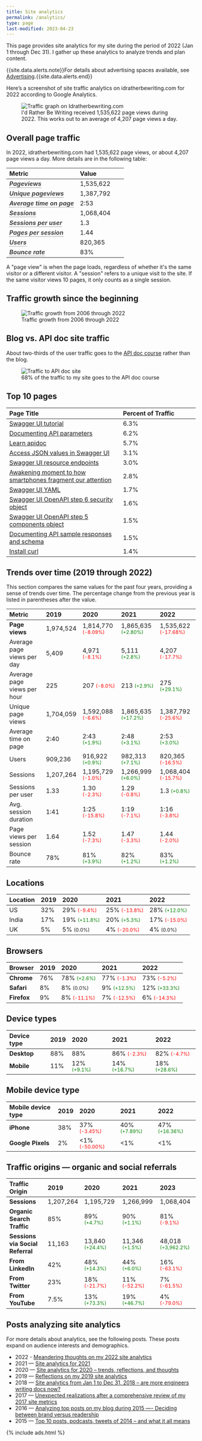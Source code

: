 ```yaml
---
title: Site analytics
permalink: /analytics/
type: page
last-modified: 2023-04-23
---
```


<p>This page provides site analytics for my site during the period of 2022 (Jan 1 through Dec 31). I gather up these analytics to analyze trends and plan content.</p>

{{site.data.alerts.note}}For details about advertising spaces available, see <a href="/advertising">Advertising</a>.{{site.data.alerts.end}}

<p>
   Here’s a screenshot of site traffic analytics on idratherbewriting.com for 2022 according to Google Analytics.
</p>

<figure>
   <img src="https://s3.us-west-1.wasabisys.com/idbwmedia.com/images/siteanalyticsfor2022.png" alt="Traffic graph on Idratherbewriting.com" />
   <figcaption>I'd Rather Be Writing received 1,535,622 page views during 2022. This works out to an average of 4,207 page views a day.</figcaption>
</figure>

<h2 id="page_traffic">Overall page traffic</h2>
<p>
   In 2022, idratherbewriting.com had 1,535,622 page views, or about 4,207 page views a day. More details are in the following table:
</p>

<table>
  <col width="60%">
  <col width="40%">
    <thead>
      <tr>
        <th><b>Metric</b></th>
        <th><b>Value</b></th>
      </tr>
    </thead>
    <tr>
      <td><b data-toggle="tooltip" title="The total number of times that all pages on the website have been loaded.">Pageviews</b></td>
      <td>1,535,622</td>
    </tr>
    <tr>
      <td><b data-toggle="tooltip" title="The total number of different pages on the website that have been loaded.">Unique pageviews</b></td>
      <td>1,387,792</td>
    </tr>
    <tr>
      <td><b data-toggle="tooltip" title="The average amount of time that users spend on each page on the website.">Average time on page</b></td>
      <td>2:53</td>
    </tr>
    <tr>
      <td><b data-toggle="tooltip" title="The total number of visits that users have made to the website.">Sessions</b></td>
      <td>1,068,404</td>
    </tr>
    <tr>
      <td><b data-toggle="tooltip" title="The average number of sessions that each user has made to the website.">Sessions per user</b></td>
      <td>1.3</td>
    </tr>
    <tr>
      <td><b data-toggle="tooltip" title="The average number of pages that users view during each session on the website.">Pages per session</b></td>
      <td>1.44</td>
    </tr>
    <tr>
      <td><b data-toggle="tooltip" title="The total number of unique users who have visited the website.">Users</b></td>
      <td>820,365</td>
    </tr>
    <tr>
      <td><b data-toggle="tooltip" title="The percentage of users who leave the website after viewing only one page.">Bounce rate</b></td>
      <td>83%</td>
    </tr>
</table>

<p>A "page view" is when the page loads, regardless of whether it's the same visitor or a different visitor. A "session" refers to a unique visit to the site. If the same visitor views 10 pages, it only counts as a single session.</p>

<h2 id="traffic_growth">Traffic growth since the beginning</h2>

<figure>
   <img src="https://s3.us-west-1.wasabisys.com/idbwmedia.com/images/sitehistoricaltrends2022.png" alt="Traffic growth from 2006 through 2022" />
   <figcaption>Traffic growth from 2006 through 2022</figcaption>
</figure>

<h2 id="blog_vs_api_traffic">Blog vs. API doc site traffic</h2>
<p>
   About two-thirds of the user traffic goes to the <a href="/learnapidoc">API doc course</a> rather than the blog.
</p>

<figure>
   <img src="https://s3.us-west-1.wasabisys.com/idbwmedia.com/images/traffictoapidocsite2022.png" alt="Traffic to API doc site" />
   <figcaption>68% of the traffic to my site goes to the API doc course</figcaption>
</figure>

<h2 id="top_10_pages">Top 10 pages</h2>

<table>
  <col width="60%">
  <col width="40%">
  <thead>
    <tr>
      <th><b>Page Title</b></th>
      <th><b>Percent of Traffic</b></th>
    </tr>
  </thead>
  <tr>
    <td><a href="/learnapidoc/pubapis_swagger.html">Swagger UI tutorial</a></td>
    <td>6.3%</td>
  </tr>
  <tr>
    <td><a href="/learnapidoc/docapis_doc_parameters.htm">Documenting API parameters</a></td>
    <td>6.2%</td>
  </tr>
  <tr>
    <td><a href="/learnapidoc/">Learn apidoc</a></td>
    <td>5.7%</td>
  </tr>
  <tr>
    <td><a href="/learnapidoc/docapis_access_json_values.html">Access JSON values in Swagger UI</a></td>
    <td>3.1%</td>
  </tr>
  <tr>
    <td><a href="/learnapidoc/docapis_resource_endpoints.html">Swagger UI resource endpoints</a></td>
    <td>3.0%</td>
  </tr>
  <tr>
    <td><a href="/smartphones/awakening-moment-to-how-smartphones-fragment-our-attention.html">Awakening moment to how smartphones fragment our attention</a></td>
    <td>2.8%</td>
  </tr>
  <tr>
    <td><a href="/learnapidoc/pubapis_yaml.html">Swagger UI YAML</a></td>
    <td>1.7%</td>
  </tr>
  <tr>
    <td><a href="/learnapidoc/pubapis_openapi_step6_security_object.html">Swagger UI OpenAPI step 6 security object</a></td>
    <td>1.6%</td>
  </tr>
  <tr>
    <td><a href="/learnapidoc/pubapis_openapi_step5_components_object.html">Swagger UI OpenAPI step 5 components object</a></td>
    <td>1.5%</td>
  </tr>
  <tr>
    <td><a href="/learnapidoc/docapis_doc_sample_responses_and_schema.html">Documenting API sample responses and schema</a></td>
    <td>1.5%</td>
  </tr>
  <tr>
    <td><a href="/learnapidoc/docapis_install_curl.html">Install curl</a></td>
    <td>1.4%</td>
  </tr>
</table>


<h2 id="trends_over_time">Trends over time (2019 through 2022)</h2>

<p>This section compares the same values for the past four years, providing a sense of trends over time. The percentage change from the previous year is listed in parentheses after the value.

<table>
  <thead>
    <tr>
      <th><b>Metric</b></th>
      <th><b>2019</b></th>
      <th><b>2020</b></th>
      <th><b>2021</b></th>
      <th><b>2022</b></th>
    </tr>
  </thead>
  <tr>
    <td><b>Page views</b></td>
    <td>1,974,524</td>
    <td>1,814,770 <span class="negative">(-8.09%)</span></td>
    <td>1,865,635 <span class="positive">(+2.80%)</span></td>
    <td>1,535,622 <span class="negative">(-17.68%)</span></td>
  </tr>
  <tr>
    <td>Average page views per day</td>
    <td>5,409</td>
    <td>4,971 <span class="negative">(-8.1%)</span></td>
    <td>5,111 <span class="positive">(+2.8%)</span></td>
    <td>4,207 <span class="negative">(-17.7%)</span></td>
  </tr>
  <tr>
    <td>Average page views per hour</td>
    <td>225</td>
    <td>207 <span class="negative">(-8.0%)</span></td>
    <td>213 <span class="positive">(+2.9%)</span></td>
    <td>275 <span class="positive">(+29.1%)</span></td>
  </tr>
  <tr>
    <td>Unique page views</td>
    <td>1,704,059</td>
    <td>1,592,088 <span class="negative">(-6.6%)</span></td>
    <td>1,865,635 <span class="positive">(+17.2%)</span></td>
    <td>1,387,792 <span class="negative">(-25.6%)</span></td>
  </tr>
  <tr>
    <td>Average time on page</td>
    <td>2:40</td>
    <td>2:43 <span class="positive">(+1.9%)</span></td>
    <td>2:48 <span class="positive">(+3.1%)</span></td>
    <td>2:53 <span class="positive">(+3.0%)</span></td>
  </tr>
  <tr>
    <td>Users</td>
    <td>909,236</td>
    <td>916,922 <span class="positive">(+0.9%)</span></td>
    <td>982,313 <span class="positive">(+7.1%)</span></td>
    <td>820,365 <span class="negative">(-16.5%)</span></td>
  </tr>
  <tr>
    <td>Sessions</td>
    <td>1,207,264</td>
    <td>1,195,729 <span class="negative">(-1.0%)</span></td>
    <td>1,266,999 <span class="positive">(+6.0%)</span></td>
    <td>1,068,404 <span class="negative">(-15.7%)</span></td>
  </tr>
  <tr>
    <td>Sessions per user</td>
    <td>1.33</td>
    <td>1.30 <span class="negative">(-2.3%)</span></td>
    <td>1.29 <span class="negative">(-0.8%)</span></td>
    <td>1.3 <span class="positive">(+0.8%)</span></td>
  </tr>
  <tr>
    <td>Avg. session duration</td>
    <td>1:41</td>
    <td>1:25 <span class="negative">(-15.8%)</span></td>
    <td>1:19 <span class="negative">(-7.1%)</span></td>
    <td>1:16 <span class="negative">(-3.8%)</span></td>
  </tr>
  <tr>
    <td>Page views per session</td>
    <td>1.64</td>
    <td>1.52 <span class="negative">(-7.3%)</span></td>
    <td>1.47 <span class="negative">(-3.3%)</span></td>
    <td>1.44 <span class="negative">(-2.0%)</span></td>
  </tr>
  <tr>
    <td>Bounce rate</td>
    <td>78%</td>
    <td>81% <span class="positive">(+3.9%)</span></td>
    <td>82% <span class="positive">(+1.2%)</span></td>
    <td>83% <span class="positive">(+1.2%)</span></td>
  </tr>
</table>

<h2 id="locations">Locations</h2>

<table>
  <thead>
    <tr>
      <th><b>Location</b></th>
      <th><b>2019</b></th>
      <th><b>2020</b></th>
      <th><b>2021</b></th>
      <th><b>2022</b></th>
    </tr>
  </thead>
  <tbody>
    <tr>
      <td>US</td>
      <td>32%</td>
      <td>29% <span class="negative">(-9.4%)</span></td>
      <td>25% <span class="negative">(-13.8%)</span></td>
      <td>28% <span class="positive">(+12.0%)</span></td>
    </tr>
    <tr>
      <td>India</td>
      <td>17%</td>
      <td>19% <span class="positive">(+11.8%)</span></td>
      <td>20% <span class="positive">(+5.3%)</span></td>
      <td>17% <span class="negative">(-15.0%)</span></td>
    </tr>
    <tr>
      <td>UK</td>
      <td>5%</td>
      <td>5% <span class="neutral">(0.0%)</span></td>
      <td>4% <span class="negative">(-20.0%)</span></td>
      <td>4% <span class="neutral">(0.0%)</span></td>
    </tr>
  </tbody>
</table>



<h2 id="browsers">Browsers</h2>

<table>
  <thead>
    <tr>
      <th><b>Browser</b></th>
      <th><b>2019</b></th>
      <th><b>2020</b></th>
      <th><b>2021</b></th>
      <th><b>2022</b></th>
    </tr>
  </thead>
  <tbody>
    <tr>
      <td><b>Chrome</b></td>
      <td>76%</td>
      <td>78% <span class="positive">(+2.6%)</span></td>
      <td>77% <span class="negative">(-1.3%)</span></td>
      <td>73% <span class="negative">(-5.2%)</span></td>
    </tr>
    <tr>
      <td><b>Safari</b></td>
      <td>8%</td>
      <td>8% <span class="neutral">(0.0%)</span></td>
      <td>9% <span class="positive">(+12.5%)</span></td>
      <td>12% <span class="positive">(+33.3%)</span></td>
    </tr>
    <tr>
      <td><b>Firefox</b></td>
      <td>9%</td>
      <td>8% <span class="negative">(-11.1%)</span></td>
      <td>7% <span class="negative">(-12.5%)</span></td>
      <td>6% <span class="negative">(-14.3%)</span></td>
    </tr>
  </tbody>
</table>

<h2 id="device_types">Device types</h2>
<table>
  <thead>
    <tr>
      <th><b>Device type</b></th>
      <th><b>2019</b></th>
      <th><b>2020</b></th>
      <th><b>2021</b></th>
      <th><b>2022</b></th>
    </tr>
  </thead>
  <tbody>
    <tr>
      <td><b>Desktop</b></td>
      <td>88%</td>
      <td>88%</td>
      <td>86% <span class="negative">(-2.3%)</span></td>
      <td>82% <span class="negative">(-4.7%)</span></td>
    </tr>
    <tr>
      <td><b>Mobile</b></td>
      <td>11%</td>
      <td>12% <span class="positive">(+9.1%)</span></td>
      <td>14% <span class="positive">(+16.7%)</span></td>
      <td>18% <span class="positive">(+28.6%)</span></td>
    </tr>
  </tbody>
</table>

<h2 id="mobile_device_type">Mobile device type</h2>
<table>
  <thead>
    <tr>
      <th><b>Mobile device type</b></th>
      <th><b>2019</b></th>
      <th><b>2020</b></th>
      <th><b>2021</b></th>
      <th><b>2022</b></th>
    </tr>
  </thead>
  <tbody>
    <tr>
      <td><b>iPhone</b></td>
      <td>38%</td>
      <td>37% <span class="negative">(-3.45%)</span></td>
      <td>40% <span class="positive">(+7.89%)</span></td>
      <td>47% <span class="positive">(+16.36%)</span></td>
    </tr>
    <tr>
      <td><b>Google Pixels</b></td>
      <td>2%</td>
      <td>&lt;1% <span class="negative">(-50.00%)</span></td>
      <td>&lt;1%</td>
      <td>&lt;1%</td>
    </tr>
  </tbody>
</table>

<h2 id="traffic_origins">Traffic origins — organic and social referrals</h2>
<table>
  <thead>
    <tr>
      <th><b>Traffic Origin</b></th>
      <th>2019</th>
      <th>2020</th>
      <th>2021</th>
      <th>2023</th>
    </tr>
  </thead>
  <tbody>
    <tr>
      <td><b>Sessions</b></td>
      <td>1,207,264</td>
      <td>1,195,729</td>
      <td>1,266,999</td>
      <td>1,068,404</td>
    </tr>
    <tr>
      <td><b>Organic Search Traffic</b></td>
      <td>85%</td>
      <td>89% <span class="positive">(+4.7%)</span></td>
      <td>90% <span class="positive">(+1.1%)</span></td>
      <td>81% <span class="negative">(-9.1%)</span></td>
    </tr>
    <tr>
      <td><b>Sessions via Social Referral</b></td>
      <td>11,163</td>
      <td>13,840 <span class="positive">(+24.4%)</span></td>
      <td>11,346 <span class="positive">(+1.5%)</span></td>
      <td>48,018 <span class="positive">(+3,962.2%)</span></td>
    </tr>
    <tr>
      <td><b>From LinkedIn</b></td>
      <td>42%</td>
      <td>48% <span class="positive">(+14.3%)</span></td>
      <td>44% <span class="positive">(+6.0%)</span></td>
      <td>16% <span class="negative">(-63.1%)</span></td>
    </tr>
    <tr>
      <td><b>From Twitter</b></td>
      <td>23%</td>
      <td>18% <span class="negative">(-21.7%)</span></td>
      <td>11% <span class="negative">(-52.2%)</span></td>
      <td>7% <span class="negative">(-61.5%)</span></td>
    </tr>
    <tr>
      <td><b>From YouTube</b></td>
      <td>7.5%</td>
      <td>13% <span class="positive">(+73.3%)</span></td>
      <td>19% <span class="positive">(+46.7%)</span></td>
      <td>4% <span class="negative">(-79.0%)</span></td>
    </tr>
  </tbody>
</table>

<h2 id="analytical_posts">Posts analyzing site analytics</h2>
<p>For more details about analytics, see the following posts. These posts expand on audience interests and demographics.</p>
<ul>
   <li>2022 - <a href="/blog/site-analytics-2022">Meandering thoughts on my 2022 site analytics</a></li>
   <li>2021 — <a href="/blog/2021-site-analytics-reflections">Site analytics for 2021</a></li>
   <li>2020 — <a href="/blog/site-analytics-reflections/">Site analytics for 2020 – trends, reflections, and thoughts</a></li>
   <li>2019 — <a href="/blog/reflections-on-site-analytics-for-2019/">Reflections on my 2019 site analytics</a></li>
   <li>2018 — <a href="/2019/01/14/site-analytics-from-2018-59-percent-traffic-going-to-api-doc-site/">Site analytics from Jan 1 to Dec 31, 2018 – are more engineers writing docs now?</a></li>
   <li>2017 — <a href="/2018/01/11/comprehensive-metrics-for-idratherbewriting-in-2017">Unexpected realizations after a comprehensive review of my 2017 site metrics</a></li>
   <li>2016 — <a href="/2016/01/01/analyzing-top-posts-trends-on-idratherbewriting-blog/">Analyzing top posts on my blog during 2015 —- Deciding between brand versus readership</a></li>
   <li>2015 — <a href="/2015/01/05/top-10-posts-podcasts-tweets-of-2014-and-what-it-all-means/">Top 10 posts, podcasts, tweets of 2014 – and what it all means</a></li>
</ul>
{% include ads.html %}

<style>
/* Negative value styling */
.negative {
  font-size: 0.8em; /* Smaller font size */
  color: red; /* Green text color */
}

/* Positive value styling */
.positive {
  font-size: 0.8em; /* Smaller font size */
  color: green; /* Red text color */
}

.neutral {
  font-size: 0.8em;
}

 [data-toggle="tooltip"] {
    font-style: italic;
    border-bottom: 1px dotted;
    color: #444;
  }
table thead>tr>th {
text-align: left;
text-transform: none;
}

table {
min-width: 80%;
}

</style>
